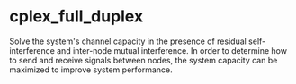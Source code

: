 # cplex_full_duplex
Solve the system's channel capacity in the presence of residual self-interference and inter-node mutual interference. 
In order to determine how to send and receive signals between nodes, the system capacity can be maximized to improve system performance.
